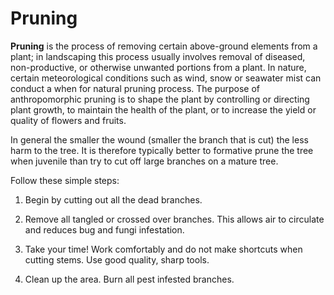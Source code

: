 # Pruning

**Pruning** is the process of removing certain above-ground elements from a plant; in landscaping this process usually involves removal of diseased, non-productive, or otherwise unwanted portions from a plant. In nature, certain meteorological conditions such as wind, snow or seawater mist can conduct a when for natural pruning process. The purpose of anthropomorphic pruning is to shape the plant by controlling or directing plant growth, to maintain the health of the plant, or to increase the yield or quality of flowers and fruits.

In general the smaller the wound \(smaller the branch that is cut\) the less harm to the tree. It is therefore typically better to formative prune the tree when juvenile than try to cut off large branches on a mature tree.

Follow these simple steps:

1.  Begin by cutting out all the dead branches.

2.  Remove all tangled or crossed over branches. This allows air to circulate and reduces bug and fungi infestation.

3.  Take your time! Work comfortably and do not make shortcuts when cutting stems. Use good quality, sharp tools.

4.  Clean up the area. Burn all pest infested branches.


